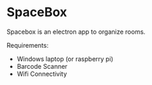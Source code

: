 # SpaceBox

Spacebox is an electron app to organize rooms.

Requirements:

- Windows laptop (or raspberry pi)
- Barcode Scanner
- Wifi Connectivity
